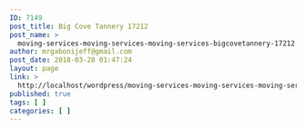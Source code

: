 ```yaml
---
ID: 7149
post_title: Big Cove Tannery 17212
post_name: >
  moving-services-moving-services-moving-services-bigcovetannery-17212
author: mrgabonijeff@gmail.com
post_date: 2018-03-28 01:47:24
layout: page
link: >
  http://localhost/wordpress/moving-services-moving-services-moving-services-bigcovetannery-17212/
published: true
tags: [ ]
categories: [ ]
---
```


